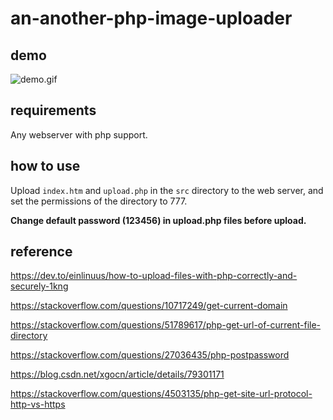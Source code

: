 # an-another-php-image-uploader

## demo
![demo.gif](https://github.com/chenshaoju/an-another-php-image-uploader/blob/main/demo.gif?raw=true)

## requirements
Any webserver with php support.

## how to use
Upload `index.htm` and `upload.php` in the `src` directory to the web server, and set the permissions of the directory to 777.

**Change default password (123456) in upload.php files before upload.**


## reference

https://dev.to/einlinuus/how-to-upload-files-with-php-correctly-and-securely-1kng

https://stackoverflow.com/questions/10717249/get-current-domain

https://stackoverflow.com/questions/51789617/php-get-url-of-current-file-directory

https://stackoverflow.com/questions/27036435/php-postpassword

https://blog.csdn.net/xgocn/article/details/79301171

https://stackoverflow.com/questions/4503135/php-get-site-url-protocol-http-vs-https
